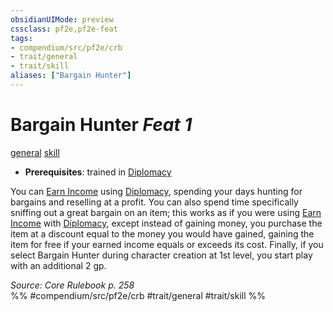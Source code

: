 ```yaml
---
obsidianUIMode: preview
cssclass: pf2e,pf2e-feat
tags:
- compendium/src/pf2e/crb
- trait/general
- trait/skill
aliases: ["Bargain Hunter"]
---
```

# Bargain Hunter  *Feat 1*  
[general](../../rules/traits/general.md)  [skill](../../rules/traits/skill.md)  

- **Prerequisites**: trained in [Diplomacy](../skills.md#Diplomacy)

You can [Earn Income](../../rules/actions/earn-income.md) using [Diplomacy](../skills.md#Diplomacy), spending your days hunting for bargains and reselling at a profit. You can also spend time specifically sniffing out a great bargain on an item; this works as if you were using [Earn Income](../../rules/actions/earn-income.md) with [Diplomacy](../skills.md#Diplomacy), except instead of gaining money, you purchase the item at a discount equal to the money you would have gained, gaining the item for free if your earned income equals or exceeds its cost. Finally, if you select Bargain Hunter during character creation at 1st level, you start play with an additional 2 gp.

*Source: Core Rulebook p. 258*  
%% #compendium/src/pf2e/crb #trait/general #trait/skill %%